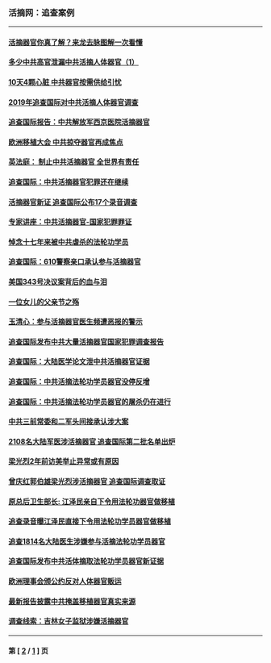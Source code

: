 ### 活摘网：追查案例
---
#### [活摘器官你真了解？来龙去脉图解一次看懂](../../pages/nf5880/n13013820.md?04180430) 
#### [多少中共高官泄漏中共活摘人体器官（1）](../../pages/nf5880/n12671234.md?04180430) 
#### [10天4颗心脏 中共器官按需供给引忧](../../pages/nf5880/n12326366.md?04180430) 
#### [2019年追查国际对中共活摘人体器官调查](../../pages/nf5880/n11917733.md?04180430) 
#### [追查国际报告：中共解放军西京医院活摘器官](../../pages/nf5880/n11838359.md?04180430) 
#### [欧洲移植大会 中共掠夺器官再成焦点](../../pages/nf5880/n11538883.md?04180430) 
#### [英法庭： 制止中共活摘器官 全世界有责任](../../pages/nf5880/n11330691.md?04180430) 
#### [追查国际：中共活摘器官犯罪还在继续](../../pages/nf5880/n11218301.md?04180430) 
#### [活摘器官新证 追查国际公布17个录音调查](../../pages/nf5880/n10897744.md?04180430) 
#### [专家讲座：中共活摘器官-国家犯罪罪证](../../pages/nf5880/n8828153.md?04180430) 
#### [悼念十七年来被中共虐杀的法轮功学员](../../pages/nf5880/n8124823.md?04180430) 
#### [追查国际：610警察亲口承认参与活摘器官](../../pages/nf5880/n8109067.md?04180430) 
#### [美国343号决议案背后的血与泪](../../pages/nf5880/n8020684.md?04180430) 
#### [一位女儿的父亲节之殇](../../pages/nf5880/n8014122.md?04180430) 
#### [玉清心：参与活摘器官医生频遭恶报的警示](../../pages/nf5880/n4637546.md?04180430) 
#### [追查国际发布中共大量活摘器官国家犯罪调查报告](../../pages/nf5880/n4613428.md?04180430) 
#### [追查国际：大陆医学论文泄中共活摘器官证据](../../pages/nf5880/n4608794.md?04180430) 
#### [追查国际：中共活摘法轮功学员器官没停反增](../../pages/nf5880/n4584075.md?04180430) 
#### [追查国际：中共活摘法轮功学员器官的屠杀仍在进行](../../pages/nf5880/n4299154.md?04180430) 
#### [中共三前常委和二军头间接承认涉大案](../../pages/nf5880/n4286244.md?04180430) 
#### [2108名大陆军医涉活摘器官 追查国际第二批名单出炉](../../pages/nf5880/n4284769.md?04180430) 
#### [梁光烈2年前访美举止异常或有原因](../../pages/nf5880/n4279686.md?04180430) 
#### [曾庆红郭伯雄梁光烈涉活摘器官 追查国际调查取证](../../pages/nf5880/n4278462.md?04180430) 
#### [原总后卫生部长: 江泽民亲自下令用法轮功器官做移植](../../pages/nf5880/n4263864.md?04180430) 
#### [追查录音曝江泽民直接下令用法轮功学员器官做移植](../../pages/nf5880/n4261268.md?04180430) 
#### [追查1814名大陆医生涉嫌参与活摘法轮功学员器官](../../pages/nf5880/n4259055.md?04180430) 
#### [追查国际发布中共活体摘取法轮功学员器官新证据](../../pages/nf5880/n4258255.md?04180430) 
#### [欧洲理事会颁公约反对人体器官贩运](../../pages/nf5880/n4206955.md?04180430) 
#### [最新报告披露中共掩盖移植器官真实来源](../../pages/nf5880/n4140084.md?04180430) 
#### [调查线索：吉林女子监狱涉嫌活摘器官](../../pages/nf5880/n4044366.md?04180430) 

---
#### 第 [ [2](./2.md?04180430) / [1](./1.md?04180430) ] 页
